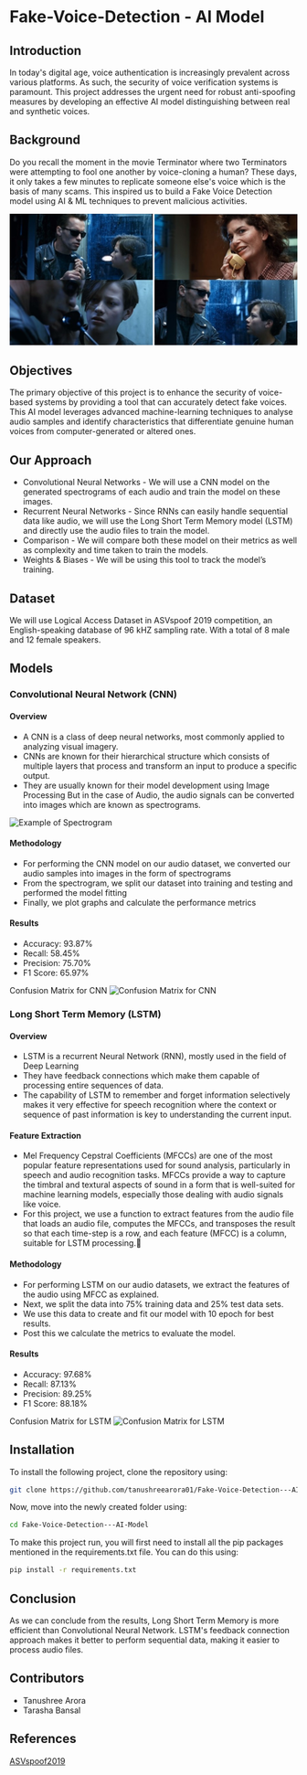 # Fake-Voice-Detection - AI Model

## Introduction 
In today's digital age, voice authentication is increasingly prevalent across various platforms. As such, the security of voice verification systems is paramount. This project addresses the urgent need for robust anti-spoofing measures by developing an effective AI model distinguishing between real and synthetic voices.

## Background 
Do you recall the moment in the movie Terminator where two Terminators were attempting to fool one another by voice-cloning a human? These days, it only takes a few minutes to replicate someone else's voice which is the basis of many scams. This inspired us to build a Fake Voice Detection model using AI & ML techniques to prevent malicious activities. 

![Terminator Reference](image.png)

## Objectives
The primary objective of this project is to enhance the security of voice-based systems by providing a tool that can accurately detect fake voices. This AI model leverages advanced machine-learning techniques to analyse audio samples and identify characteristics that differentiate genuine human voices from computer-generated or altered ones.

## Our Approach
- Convolutional Neural Networks - We will use a CNN model on the generated spectrograms of each audio and train the model on these images.
- Recurrent Neural Networks - Since RNNs can easily handle sequential data like audio, we will use the Long Short Term Memory model (LSTM) and directly use the audio files to train the model.
- Comparison -  We will compare both these model on their metrics as well as complexity and time taken to train the models.
- Weights & Biases - We will be using this tool to track the model’s training.

## Dataset

We will use Logical Access Dataset in ASVspoof 2019 competition, an English-speaking database of 96 kHZ sampling rate. With a total of 8 male and 12 female speakers. 

## Models 

### Convolutional Neural Network (CNN)

#### Overview
- A CNN is a class of deep neural networks, most commonly applied to analyzing visual imagery. 
- CNNs are known for their hierarchical structure which consists of multiple layers that process and transform an input to produce a specific output.
- They are usually known for their model development using Image Processing
But in the case of Audio, the audio signals can be converted into images which are known as spectrograms.

![Example of Spectrogram](image-1.png)

#### Methodology

- For performing the CNN model on our audio dataset, we converted our audio samples into images in the form of spectrograms 
- From the spectrogram, we split our dataset into training and testing and performed the model fitting
- Finally, we plot graphs and calculate the performance metrics

#### Results
- Accuracy: 93.87%
- Recall: 58.45%
- Precision: 75.70%
- F1 Score: 65.97%

Confusion Matrix for CNN
![Confusion Matrix for CNN](<Screenshot 2024-04-28 at 11.19.56 PM.png>)

### Long Short Term Memory (LSTM)

#### Overview
- LSTM is a recurrent Neural Network (RNN), mostly used in the field of Deep Learning
- They have feedback connections which make them capable of processing entire sequences of data. 
- The capability of LSTM to remember and forget information selectively makes it very effective for speech recognition where the context or sequence of past information is key to understanding the current input.

#### Feature Extraction 
- Mel Frequency Cepstral Coefficients (MFCCs) are one of the most popular feature representations used for sound analysis, particularly in speech and audio recognition tasks. MFCCs provide a way to capture the timbral and textural aspects of sound in a form that is well-suited for machine learning models, especially those dealing with audio signals like voice.
- For this project, we use a function to extract features from the audio file that loads an audio file, computes the MFCCs, and transposes the result so that each time-step is a row, and each feature (MFCC) is a column, suitable for LSTM processing.


#### Methodology 
- For performing LSTM on our audio datasets, we extract the features of the audio using MFCC as explained.
- Next, we split the data into 75% training data and 25% test data sets.
- We use this data to create and fit our model with 10 epoch for best results.
- Post this we calculate the metrics to evaluate the model.

#### Results 
- Accuracy: 97.68%
- Recall: 87.13%
- Precision: 89.25%
- F1 Score: 88.18%

Confusion Matrix for LSTM
![Confusion Matrix for LSTM](<images/Screenshot 2024-04-28 at 11.20.13 PM.png>)

## Installation

To install the following project, clone the repository using: 
```bash
git clone https://github.com/tanushreearora01/Fake-Voice-Detection---AI-Model.git
```

Now, move into the newly created folder using: 
```bash
cd Fake-Voice-Detection---AI-Model
```

To make this project run, you will first need to install all the pip packages mentioned in the requirements.txt file. 
You can do this using:
```bash
pip install -r requirements.txt
```

## Conclusion 
As we can conclude from the results, Long Short Term Memory is more efficient than Convolutional Neural Network. 
LSTM's feedback connection approach makes it better to perform sequential data, making it easier to process audio files. 
## Contributors 

- Tanushree Arora 
- Tarasha Bansal

## References 
[ASVspoof2019](https://www.asvspoof.org/index2019.html)